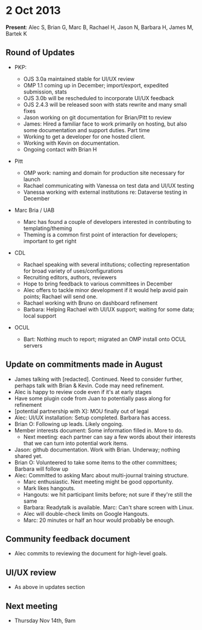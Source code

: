 # 2 Oct 2013

**Present**: Alec S, Brian G, Marc B, Rachael H, Jason N, Barbara H, James M, Bartek K

Round of Updates
----------------

-   PKP:
    -   OJS 3.0a maintained stable for UI/UX review
    -   OMP 1.1 coming up in December; import/export, expedited submission, stats
    -   OJS 3.0b will be rescheduled to incorporate UI/UX feedback
    -   OJS 2.4.3 will be released soon with stats rewrite and many small fixes
    -   Jason working on git documentation for Brian/Pitt to review
    -   James: Hired a familiar face to work primarily on hosting, but also some documentation and support duties. Part time
    -   Working to get a developer for one hosted client.
    -   Working with Kevin on documentation.
    -   Ongoing contact with Brian H

-   Pitt
    -   OMP work: naming and domain for production site necessary for launch
    -   Rachael communicating with Vanessa on test data and UI/UX testing
    -   Vanessa working with external institutions re: Dataverse testing in December

-   Marc Bria / UAB
    -   Marc has found a couple of developers interested in contributing to templating/theming
    -   Theming is a common first point of interaction for developers; important to get right

-   CDL
    -   Rachael speaking with several intitutions; collecting representation for broad variety of uses/configurations
    -   Recruiting editors, authors, reviewers
    -   Hope to bring feedback to various committees in December
    -   Alec offers to tackle minor development if it would help avoid pain points; Rachael will send one.
    -   Rachael working with Bruno on dashboard refinement
    -   Barbara: Helping Rachael with UI/UX support; waiting for some data; local support

-   OCUL
    -   Bart: Nothing much to report; migrated an OMP install onto OCUL servers

Update on commitments made in August
------------------------------------

-   James talking with [redacted]. Continued. Need to consider further, perhaps talk with Brian & Kevin. Code may need refinement.
-   Alec is happy to review code even if it's at early stages
-   Have some plugin code from Juan to potentially pass along for refinement
-   [potential partnership with X]: MOU finally out of legal
-   Alec: UI/UX installation: Setup completed. Barbara has access.
-   Brian O: Following up leads. Likely ongoing.
-   Member interests document: Some information filled in. More to do.
    -   Next meeting: each partner can say a few words about their interests that we can turn into potential work items.
-   Jason: github documentation. Work with Brian. Underway; nothing shared yet.
-   Brian O: Volunteered to take some items to the other committees; Barbara will follow up
-   Alec: Committed to asking Marc about multi-journal training structure.
    -   Marc enthusiastic. Next meeting might be good opportunity.
    -   Mark likes hangouts.
    -   Hangouts: we hit participant limits before; not sure if they're still the same
    -   Barbara: Readytalk is available. Marc: Can't share screen with Linux.
    -   Alec will double-check limits on Google Hangouts.
    -   Marc: 20 minutes or half an hour would probably be enough.

Community feedback document
---------------------------

-   Alec commits to reviewing the document for high-level goals.

UI/UX review
------------

-   As above in updates section

Next meeting
------------

-   Thursday Nov 14th, 9am
